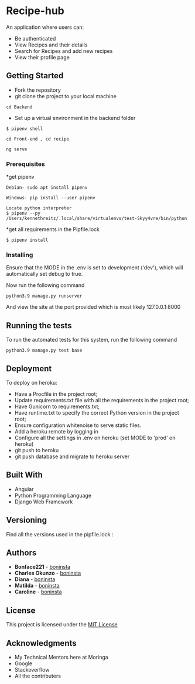 # Recipe-hub

An application where users can:

- Be authenticated
- View Recipes and their details
- Search for Recipes and add new recipes
- View their profile page

## Getting Started

- Fork the repository
- git clone the project to your local machine

```
cd Backend
```

- Set up a virtual environment in the backend folder

```
$ pipenv shell
```

```
cd Front-end , cd recipe
```

```
ng serve
```

### Prerequisites

\*get pipenv

```
Debian- sudo apt install pipenv
```

```
Windows- pip install --user pipenv
```

```
Locate python interpreter
$ pipenv --py
/Users/kennethreitz/.local/share/virtualenvs/test-Skyy4vre/bin/python
```

\*get all requirements in the Pipfile.lock

```
$ pipenv install
```

### Installing

Ensure that the MODE in the .env is set to development ('dev'), which will automatically set debug to true.

Now run the following command

```
python3.9 manage.py runserver
```

And view the site at the port provided which is most likely 127.0.0.1:8000

## Running the tests

To run the automated tests for this system, run the following command

```
python3.9 manage.py test base

```

## Deployment

To deploy on heroku:

- Have a Procfile in the project root;
- Update requirements.txt file with all the requirements in the project root;
- Have Gunicorn to requirements.txt;
- Have runtime.txt to specify the correct Python version in the project root;
- Ensure configuration whitenoise to serve static files.
- Add a heroku remote by logging in
- Configure all the settings in .env on heroku (set MODE to 'prod' on heroku)
- git push to heroku
- git push database and migrate to heroku server

## Built With

- Angular
- Python Programming Language
- Django Web Framework

## Versioning

Find all the versions used in the pipfile.lock :

## Authors

- **Bonface221** - [boninsta](https://github.com/bonface221/)
- **Charles Okunzo** - [boninsta](https://github.com/bonface221/)
- **Diana** - [boninsta](https://github.com/bonface221/)
- **Matilda** - [boninsta](https://github.com/bonface221/)
- **Caroline** - [boninsta](https://github.com/bonface221/)

## License

This project is licensed under the [MIT License](./LICENSE)

## Acknowledgments

- My Technical Mentors here at Moringa
- Google
- Stackoverflow
- All the contributers
